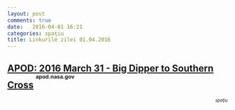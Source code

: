 ```yaml
---
layout: post
comments: true
date:   2016-04-01 16:21
categories: spaţiu
title: Linkurile zilei 01.04.2016
---
```


## [APOD: 2016 March 31 - Big Dipper to Southern Cross](http://apod.nasa.gov/apod/ap160331.html) <sup><sup><sup>apod.nasa.gov</sup></sup></sup>  
<span style="float: right;" ><sup><sup>_spaţiu_</sup></sup></span>
<br/>
